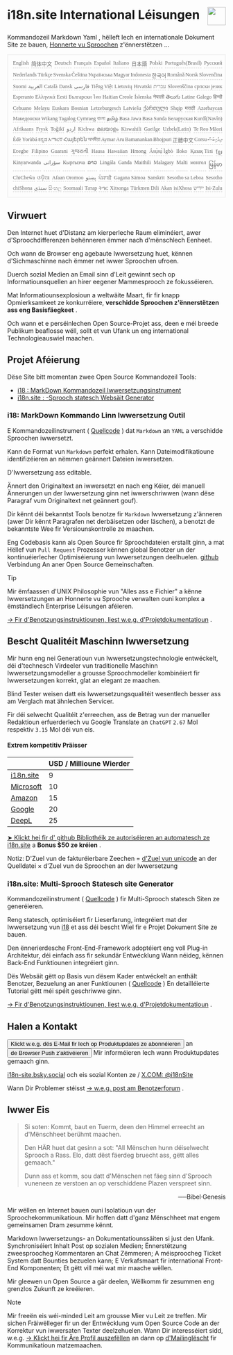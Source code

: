 <h1 style="display:flex;justify-content:space-between">i18n.site International Léisungen<img src="//p.3ti.site/logo.svg" style="user-select:none;margin-top:-1px;width:42px"></h1>

Kommandozeil Markdown Yaml , hëlleft Iech en internationale Dokument Site ze bauen, [Honnerte vu Sproochen](/i18/LANG_CODE) z'ënnerstëtzen ...

<pre class="langli" style="display:flex;flex-wrap:wrap;background:transparent;border:1px solid #eee;font-size:12px;box-shadow:0 0 3px inset #eee;padding:12px 5px 4px 12px;justify-content:space-between;"><style>pre.langli i{font-weight:300;font-family:s;margin-right:2px;margin-bottom:8px;font-style:normal;color:#666;border-bottom:1px dashed #ccc;}</style><i>English</i><i>简体中文</i><i>Deutsch</i><i>Français</i><i>Español</i><i>Italiano</i><i>日本語</i><i>Polski</i><i>Português(Brasil)</i><i>Русский</i><i>Nederlands</i><i>Türkçe</i><i>Svenska</i><i>Čeština</i><i>Українська</i><i>Magyar</i><i>Indonesia</i><i>한국어</i><i>Română</i><i>Norsk</i><i>Slovenčina</i><i>Suomi</i><i>العربية</i><i>Català</i><i>Dansk</i><i>فارسی</i><i>Tiếng Việt</i><i>Lietuvių</i><i>Hrvatski</i><i>עברית</i><i>Slovenščina</i><i>српски језик</i><i>Esperanto</i><i>Ελληνικά</i><i>Eesti</i><i>Български</i><i>ไทย</i><i>Haitian Creole</i><i>Íslenska</i><i>नेपाली</i><i>తెలుగు</i><i>Latine</i><i>Galego</i><i>हिन्दी</i><i>Cebuano</i><i>Melayu</i><i>Euskara</i><i>Bosnian</i><i>Letzeburgesch</i><i>Latviešu</i><i>ქართული</i><i>Shqip</i><i>मराठी</i><i>Azərbaycan</i><i>Македонски</i><i>Wikang Tagalog</i><i>Cymraeg</i><i>বাংলা</i><i>தமிழ்</i><i>Basa Jawa</i><i>Basa Sunda</i><i>Беларуская</i><i>Kurdî(Navîn)</i><i>Afrikaans</i><i>Frysk</i><i>Toğikī</i><i>اردو</i><i>Kichwa</i><i>മലയാളം</i><i>Kiswahili</i><i>Gaeilge</i><i>Uzbek(Latin)</i><i>Te Reo Māori</i><i>Èdè Yorùbá</i><i>ಕನ್ನಡ</i><i>አማርኛ</i><i>Հայերեն</i><i>অসমীয়া</i><i>Aymar Aru</i><i>Bamanankan</i><i>Bhojpuri</i><i>正體中文</i><i>Corsu</i><i>ދިވެހިބަސް</i><i>Eʋegbe</i><i>Filipino</i><i>Guarani</i><i>ગુજરાતી</i><i>Hausa</i><i>Hawaiian</i><i>Hmong</i><i>Ásụ̀sụ́ Ìgbò</i><i>Iloko</i><i>Қазақ Тілі</i><i>ខ្មែរ</i><i>Kinyarwanda</i><i>سۆرانی</i><i>Кыргызча</i><i>ລາວ</i><i>Lingála</i><i>Ganda</i><i>Maithili</i><i>Malagasy</i><i>Malti</i><i>монгол</i><i>မြန်မာ</i><i>ChiCheŵa</i><i>ଓଡ଼ିଆ</i><i>Afaan Oromoo</i><i>پښتو</i><i>ਪੰਜਾਬੀ</i><i>Gagana Sāmoa</i><i>Sanskrit</i><i>Sesotho sa Leboa</i><i>Sesotho</i><i>chiShona</i><i>سنڌي</i><i>සිංහල</i><i>Soomaali</i><i>Татар</i><i>ትግር</i><i>Xitsonga</i><i>Türkmen Dili</i><i>Akan</i><i>isiXhosa</i><i>ייִדיש</i><i>Isi-Zulu</i></pre>

## Virwuert

Den Internet huet d'Distanz am kierperleche Raum eliminéiert, awer d'Sproochdifferenzen behënneren ëmmer nach d'mënschlech Eenheet.

Och wann de Browser eng agebaute Iwwersetzung huet, kënnen d'Sichmaschinne nach ëmmer net iwwer Sproochen ufroen.

Duerch sozial Medien an Email sinn d'Leit gewinnt sech op Informatiounsquellen an hirer eegener Mammesprooch ze fokusséieren.

Mat Informatiounsexplosioun a weltwäite Maart, fir fir knapp Opmierksamkeet ze konkurréiere, **verschidde Sproochen z'ënnerstëtzen ass eng Basisfäegkeet** .

Och wann et e perséinlechen Open Source-Projet ass, deen e méi breede Publikum beaflosse wëll, sollt et vun Ufank un eng international Technologieauswiel maachen.

## <a rel=id href="#project" id="project"></a> Projet Aféierung

Dëse Site bitt momentan zwee Open Source Kommandozeil Tools:

* [i18 : MarkDown Kommandozeil Iwwersetzungsinstrument](/i18/feature)
* [i18n.site : -Sprooch statesch Websäit Generator](/i18n.site)

### <a rel=id href="#i18" id="i18"></a> i18: MarkDown Kommando Linn Iwwersetzung Outil

E Kommandozeilinstrument ( [Quellcode](https://github.com/i18n-site/rust/tree/main/i18) ) dat `Markdown` an `YAML` a verschidde Sproochen iwwersetzt.

Kann de Format vun `Markdown` perfekt erhalen. Kann Dateimodifikatioune identifizéieren an nëmmen geännert Dateien iwwersetzen.

D'Iwwersetzung ass editable.

Ännert den Originaltext an iwwersetzt en nach eng Kéier, déi manuell Ännerungen un der Iwwersetzung ginn net iwwerschriwwen (wann dëse Paragraf vum Originaltext net geännert gouf).

Dir kënnt déi bekanntst Tools benotze fir `Markdown` Iwwersetzung z'änneren (awer Dir kënnt Paragrafen net derbäisetzen oder läschen), a benotzt de bekanntste Wee fir Versiounskontrolle ze maachen.

Eng Codebasis kann als Open Source fir Sproochdateien erstallt ginn, a mat Hëllef vun `Pull Request` Prozesser kënnen global Benotzer un der kontinuéierlecher Optimiséierung vun Iwwersetzungen deelhuelen. [github](//github.com) Verbindung An aner Open Source Gemeinschaften.

> [!TIP]
> Mir ëmfaassen d'UNIX Philosophie vun "Alles ass e Fichier" a kënne Iwwersetzungen an Honnerte vu Sprooche verwalten ouni komplex a ëmständlech Enterprise Léisungen aféieren.

[→ Fir d'Benotzungsinstruktiounen, liest w.e.g. d'Projetdokumentatioun](/i18) .

## Bescht Qualitéit Maschinn Iwwersetzung

Mir hunn eng nei Generatioun vun Iwwersetzungstechnologie entwéckelt, déi d'technesch Virdeeler vun traditionelle Maschinn Iwwersetzungsmodeller a grousse Sproochmodeller kombinéiert fir Iwwersetzungen korrekt, glat an elegant ze maachen.

Blind Tester weisen datt eis Iwwersetzungsqualitéit wesentlech besser ass am Verglach mat ähnlechen Servicer.

Fir déi selwecht Qualitéit z'erreechen, ass de Betrag vun der manueller Redaktioun erfuerderlech vu Google Translate an `ChatGPT` `2.67` Mol respektiv `3.15` Mol déi vun eis.

#### <a rel=id href="#price" id="price"></a> Extrem kompetitiv Präisser

|                                                                                   | USD / Millioune Wierder |
| --------------------------------------------------------------------------------- | ------------- |
| [i18n.site](https://i18n.site)                                                    | 9             |
| [Microsoft](https://azure.microsoft.com/pricing/details/cognitive-services/translator) | 10            |
| [Amazon](https://aws.amazon.com/translate/pricing)                                | 15            |
| [Google](https://cloud.google.com/translate/pricing)                                | 20            |
| [DeepL](https://www.deepl.com/zh/pro#developer)                                  | 25            |

[➤ Klickt hei fir d' github Bibliothéik ze autoriséieren an automatesch ze i18n.site](https://github.com/login/oauth/authorize?client_id=Ov23liuGAmK0plc9FgB3&amp;scope=user:email,user:follow,public_repo) a **Bonus $50 ze kréien** .

Notiz: D'Zuel vun de fakturéierbare Zeechen = [d'Zuel vun unicode](https://en.wikipedia.org/wiki/Unicode) an der Quelldatei × d'Zuel vun de Sproochen an der Iwwersetzung

### i18n.site: Multi-Sprooch Statesch site Generator

Kommandozeilinstrument ( [Quellcode](https://github.com/i18n-site/rust/tree/main/i18n-site) ) fir Multi-Sprooch statesch Siten ze generéieren.

Reng statesch, optimiséiert fir Lieserfarung, integréiert mat der Iwwersetzung vun [i18](#i18) et ass déi bescht Wiel fir e Projet Dokument Site ze bauen.

Den ënnerierdesche Front-End-Framework adoptéiert eng voll Plug-in Architektur, déi einfach ass fir sekundär Entwécklung Wann néideg, kënnen Back-End Funktiounen integréiert ginn.

Dës Websäit gëtt op Basis vun dësem Kader entwéckelt an enthält Benotzer, Bezuelung an aner Funktiounen ( [Quellcode](/i18n.site/c/src) ) En detailléierte Tutorial gëtt méi spéit geschriwwe ginn.

[→ Fir d'Benotzungsinstruktiounen, liest w.e.g. d'Projetdokumentatioun](/i18n.site) .

## Halen a Kontakt

<button onclick="mailsub()">Klickt w.e.g. dës E-Mail fir Iech op Produktupdates ze abonnéieren</button> an <button onclick="webpush()">de Browser Push z'aktivéieren</button> Mir informéieren Iech wann Produktupdates gemaach ginn.

[i18n-site.bsky.social](https://bsky.app/profile/i18n-site.bsky.social) och eis sozial Konten ze / [X.COM: @i18nSite](https://x.com/i18nSite)

Wann Dir Problemer stéisst [→ w.e.g. post am Benotzerforum](https://groups.google.com/u/1/g/i18n) .

## Iwwer Eis

> Si soten: Kommt, baut en Tuerm, deen den Himmel erreecht an d'Mënschheet berühmt maachen.
>
> Den HÄR huet dat gesinn a sot: "All Mënschen hunn déiselwecht Sprooch a Rass. Elo, datt dëst fäerdeg bruecht ass, gëtt alles gemaach."
>
> Dunn ass et komm, sou datt d'Mënschen net fäeg sinn d'Sprooch vuneneen ze verstoen an op verschiddene Plazen verspreet sinn.

<p style="text-align:right">──Bibel·Genesis</p>

Mir wëllen en Internet bauen ouni Isolatioun vun der Sproochekommunikatioun.
Mir hoffen datt d'ganz Mënschheet mat engem gemeinsamen Dram zesumme kënnt.

Markdown Iwwersetzungs- an Dokumentatiounssäiten si just den Ufank.
Synchroniséiert Inhalt Post op sozialen Medien;
Ënnerstëtzung zweesproocheg Kommentaren an Chat Zëmmeren;
A méisproocheg Ticket System datt Bounties bezuelen kann;
E Verkafsmaart fir international Front-End Komponenten;
Et gëtt vill méi wat mir maache wëllen.

Mir gleewen un Open Source a gär deelen,
Wëllkomm fir zesummen eng grenzlos Zukunft ze kreéieren.

> [!NOTE]
> Mir freeën eis wéi-minded Leit am grousse Mier vu Leit ze treffen.
> Mir sichen Fräiwëlleger fir un der Entwécklung vum Open Source Code an der Korrektur vun iwwersaten Texter deelzehuelen.
> Wann Dir interesséiert sidd, w.e.g. [→ Klickt hei fir Äre Profil auszefëllen](https://ggl.link/i18n) an dann op [d'Mailinglëscht](https://groups.google.com/u/2/g/i18n-site) fir Kommunikatioun matzemaachen.